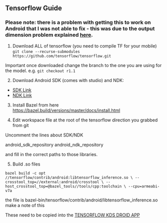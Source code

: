 ## Tensorflow Guide

### Please note: there is a problem with getting this to work on Android that I was not able to fix - this was due to the output dimension problem explained [here](https://stackoverflow.com/questions/45915517/output-dimension-issue-running-tensorflow-graph-android).


1. Download ALL of tensorflow (you need to compile TF for your mobile)
`git clone --recurse-submodules  https://github.com/tensorflow/tensorflow.git`

Important once downloaded change the branch to the one you are using for the model.
e.g. `git checkout r1.1`

2. Download Android SDK (comes with studio) and NDK:

- [SDK Link](https://developer.android.com/studio/index.html)
- [NDK Link](https://developer.android.com/ndk/index.html)


3. Install Bazel from here https://bazel.build/versions/master/docs/install.html


4. Edit workspace file at the root of the tensorflow direction you grabbed from git

Uncomment the lines about SDK/NDK

android_sdk_repository
android_ndk_repository

and fill in the correct paths to those libraries.


5. Build .so files

`bazel build -c opt //tensorflow/contrib/android:libtensorflow_inference.so \
   --crosstool_top=//external:android/crosstool \
   --host_crosstool_top=@bazel_tools//tools/cpp:toolchain \
   --cpu=armeabi-v7a`

the file is bazel-bin/tensorflow/contrib/android/libtensorflow_inference.so make a note of this

<!-- 6. Build java file -->

These need to be copied into the [TENSORFLOW KDS DROID APP](https://github.com/robmsmt/kds2Droid)

